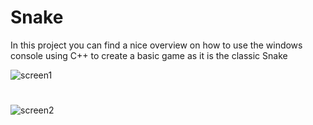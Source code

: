 # Snake


In this project you can find a nice overview on how to use the windows console using C++ to create a basic game as it is the classic Snake

![screen1](https://user-images.githubusercontent.com/72194006/102925251-50b73f80-4493-11eb-87df-fb782874f079.png)

#

![screen2](https://user-images.githubusercontent.com/72194006/102925393-9542db00-4493-11eb-8657-41c36e71ab71.png)
